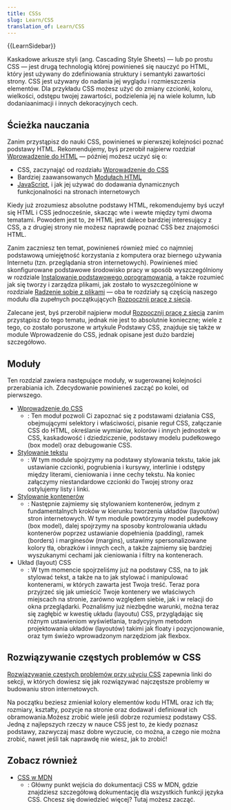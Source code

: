 ```yaml
---
title: CSSs
slug: Learn/CSS
translation_of: Learn/CSS
---
```

{{LearnSidebar}}

Kaskadowe arkusze styli (ang. Cascading Style Sheets) — lub po prostu CSS — jest drugą technologią której powinieneś się nauczyć po HTML, który jest używany do zdefiniowania struktury i semantyki zawartości strony. CSS jest używany do nadania jej wyglądu i rozmieszczenia elementów. Dla przykładu CSS możesz użyć do zmiany czcionki, koloru, wielkości, odstępu twojej zawartości, podzielenia jej na wiele kolumn, lub dodaniaanimacji i innych dekoracyjnych cech.

## Ścieżka nauczania

Zanim przystąpisz do nauki CSS, powinieneś w pierwszej kolejności poznać podstawy HTML. Rekomendujemy, byś przerobił najpierw rozdział [Wprowadzenie do HTML](/pl/docs/Learn/HTML/Introduction_to_HTML) — później możesz uczyć się o:

- CSS, zaczynająć od rozdziału [Wprowadzenie do CSS](/pl/docs/Learn/CSS/Introduction_to_CSS)
- Bardziej zaawansowanych [Modułach HTML](https://developer.mozilla.org/en-US/Learn/HTML#Modules)
- [JavaScript](/pl/docs/Learn/JavaScript), i jak jej używać do dodawania dynamicznych funkcjonalności na stronach internetowych

Kiedy już zrozumiesz absolutne podstawy HTML, rekomendujemy byś uczył się HTML i CSS jednocześnie, skacząc wte i wewte między tymi dwoma tematami. Powodem jest to, że HTML jest dalece bardziej interesujący z CSS, a z drugiej strony nie możesz naprawdę poznać CSS bez znajomości HTML.

Zanim zaczniesz ten temat, powinieneś również mieć co najmniej podstawową umiejętność korzystania z komputera oraz biernego używania Internetu (tzn. przeglądania stron internetowych). Powinieneś mieć skonfigurowane podstawowe środowisko pracy w sposób wyszczególniony w rozdziale [Instalowanie podstawowego oprogramowania](/pl/docs/Learn/Getting_started_with_the_web/Installing_basic_software), a także rozumieć jak się tworzy i zarządza plikami, jak zostało to wyszczególnione w rozdziale [Radzenie sobie z plikami](/pl/docs/Learn/Getting_started_with_the_web/Dealing_with_files) — oba te rozdziały są częścią naszego modułu dla zupełnych początkujących [Rozpocznij pracę z siecią](/pl/docs/Learn/Getting_started_with_the_web).

Zalecane jest, byś przerobił najpierw moduł [Rozpocznij pracę z siecią](/pl/docs/Learn/Getting_started_with_the_web) zanim przystąpisz do tego tematu, jednak nie jest to absolutnie konieczne; wiele z tego, co zostało poruszone w artykule Podstawy CSS, znajduje się także w module Wprowadzenie do CSS, jednak opisane jest dużo bardziej szczegółowo.

## Moduły

Ten rozdział zawiera następujące moduły, w sugerowanej kolejności przerabiania ich. Zdecydowanie powinieneś zacząć po kolei, od pierwszego.

- [Wprowadzenie do CSS](/pl/docs/Learn/CSS/Introduction_to_CSS)
  - : Ten moduł pozwoli Ci zapoznać się z podstawami działania CSS, obejmującymi selektory i właściwości, pisanie reguł CSS, załączanie CSS do HTML, określanie wymiarów, kolorów i innych jednostek w CSS, kaskadowość i dziedziczenie, podstawy modelu pudełkowego (box model) oraz debugowanie CSS.
- [Stylowanie tekstu](/pl/docs/Learn/CSS/Styling_text)
  - : W tym module spojrzymy na podstawy stylowania tekstu, takie jak ustawianie czcionki, pogrubienia i kursywy, interlinie i odstępy między literami, cieniowania i inne cechy tekstu. Na koniec załączymy niestandardowe czcionki do Twojej strony oraz ostylujemy listy i linki.
- [Stylowanie kontenerów](/pl/docs/Learn/CSS/Styling_boxes)
  - : Następnie zajmiemy się stylowaniem kontenerów, jednym z fundamentalnych kroków w kierunku tworzenia układów (layoutów) stron internetowych. W tym module powtórzymy model pudełkowy (box model), dalej spojrzymy na sposoby kontrolowania układu kontenerów poprzez ustawianie dopełnienia (padding), ramek (borders) i marginesów (margins), ustawimy spersonalizowane kolory tła, obrazków i innych cech, a także zajmiemy się bardziej wyszukanymi cechami jak cieniowania i filtry na kontenerach.
- Układ (layout) CSS
  - : W tym momencie spojrzeliśmy już na podstawy CSS, na to jak stylować tekst, a także na to jak stylować i manipulować kontenerami, w których zawarta jest Twoja treść. Teraz pora przyjrzeć się jak umieścić Twoje kontenery we właściwych miejscach na stronie, zarówno względem siebie, jak i w relacji do okna przeglądarki. Poznaliśmy już niezbędne warunki, można teraz się zagłębić w kwestię układu (layoutu) CSS, przyglądając się różnym ustawieniom wyświetlania, tradycyjnym metodom projektowania układów (layoutów) takimi jak floaty i pozycjonowanie, oraz tym świeżo wprowadzonym narzędziom jak flexbox.

## Rozwiązywanie częstych problemów w CSS

[Rozwiązywanie częstych problemów przy użyciu CSS](/pl/docs/Learn/CSS/Howto) zapewnia linki do sekcji, w których dowiesz się jak rozwiązywać najczęstsze problemy w budowaniu stron internetowych.

Na początku beziesz zmieniał kolory elementów kodu HTML oraz ich tła; rozmiary, kształty, pozycje na stronie oraz dodawał i definiował ich obramowania.Możesz zrobić wiele jeśli dobrze rozumiesz podstawy CSS. Jedną z najlepszych rzeczy w nauce CSS jest to, że kiedy poznasz podstawy, zazwyczaj masz dobre wyczucie, co można, a czego nie można zrobić, nawet jeśli tak naprawdę nie wiesz, jak to zrobić!

## Zobacz również

- [CSS w MDN](/pl/docs/Web/CSS)
  - : Główny punkt wejścia do dokumentacji CSS w MDN, gdzie znajdziesz szczegółową dokumentację dla wszystkich funkcji języka CSS. Chcesz się dowiedzieć więcej? Tutaj możesz zacząć.
